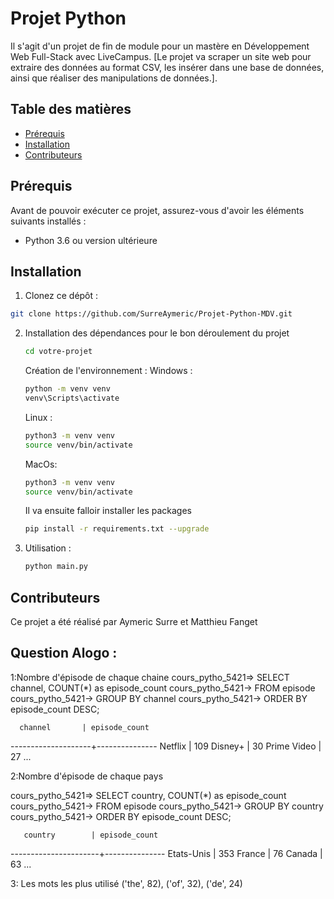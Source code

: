 # Projet Python

Il s'agit d'un projet de fin de module pour un mastère en Développement Web Full-Stack avec LiveCampus. [Le projet va scraper un site web pour extraire des données au format CSV, les insérer dans une base de données, ainsi que réaliser des manipulations de données.].

## Table des matières

- [Prérequis](#prérequis)
- [Installation](#installation)
- [Contributeurs](#contributeurs)

## Prérequis

Avant de pouvoir exécuter ce projet, assurez-vous d'avoir les éléments suivants installés :

- Python 3.6 ou version ultérieure

## Installation

1. Clonez ce dépôt :
  ```bash
  git clone https://github.com/SurreAymeric/Projet-Python-MDV.git
  ```
2. Installation des dépendances pour le bon déroulement du projet
   ```bash
   cd votre-projet
   ```
   Création de l'environnement :
   Windows :
   ```bash
   python -m venv venv
   venv\Scripts\activate
   ```
   Linux :
   ```bash
   python3 -m venv venv
   source venv/bin/activate
   ```
   MacOs:
   ```bash
   python3 -m venv venv
   source venv/bin/activate
   ```
   Il va ensuite falloir installer les packages
   ```bash
   pip install -r requirements.txt --upgrade
   ```
2. Utilisation :
   ```bash
   python main.py
   ```
## Contributeurs
Ce projet a été réalisé par Aymeric Surre et Matthieu Fanget


## Question Alogo :

1:Nombre d'épisode de chaque chaine
cours_pytho_5421=> SELECT channel, COUNT(*) as episode_count
cours_pytho_5421-> FROM episode
cours_pytho_5421-> GROUP BY channel
cours_pytho_5421-> ORDER BY episode_count DESC;

      channel       | episode_count
--------------------+---------------
 Netflix            |           109
 Disney+            |            30
 Prime Video        |            27
 ...

2:Nombre d'épisode de chaque pays

cours_pytho_5421=> SELECT country, COUNT(*) as episode_count
cours_pytho_5421-> FROM episode
cours_pytho_5421-> GROUP BY country
cours_pytho_5421-> ORDER BY episode_count DESC;

       country        | episode_count
----------------------+---------------
 Etats-Unis           |           353
 France               |            76
 Canada               |            63
 ...

 3: Les mots les plus utilisé
 ('the', 82), ('of', 32), ('de', 24)